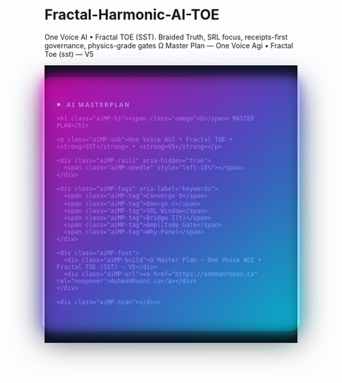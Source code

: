 # Fractal-Harmonic-AI-TOE
One Voice AI • Fractal TOE (SST). Braided Truth, SRL focus, receipts-first governance, physics-grade gates
Ω Master Plan — One Voice Agi • Fractal Toe (sst) — V5
<!-- AI MASTERPLAN — Cyberpunk Poster (Blogger-ready, max 780px) -->
<div class="aiMP-poster" role="img" aria-label="AI MASTERPLAN — Ω Master Plan — One Voice AGI • Fractal TOE (SST) — V5">
  <style>
    /* Scoped styles (unique prefix to avoid Blogger collisions) */
    .aiMP-poster{--w:780px;--bg:#0b0f16;--fg:#e6f0ff;--glow:rgba(123,255,255,.55);
      --mag:#ff00cc;--cy:#00e6ff;--vio:#6a5dff;--neon:#a7ff00;--ink:#0b0f16;
      display:grid;place-items:center;padding:24px;margin:0 auto;background:var(--ink)}
    .aiMP-card{position:relative;max-width:var(--w);width:100%;border-radius:18px;
      padding:48px 28px 36px;color:var(--fg);
      background:
        radial-gradient(140% 90% at 10% 0%, rgba(255,0,204,.18) 0%, transparent 60%),
        radial-gradient(140% 90% at 90% 100%, rgba(0,230,255,.18) 0%, transparent 60%),
        linear-gradient(180deg, rgba(255,255,255,.04), rgba(255,255,255,.02));
      box-shadow:
        0 0 0 1px rgba(255,255,255,.06) inset,
        0 20px 60px rgba(0,0,0,.6), 0 0 80px rgba(0,230,255,.07)}
    /* Glowing frame */
    .aiMP-card:before,.aiMP-card:after{content:"";position:absolute;inset:-2px;border-radius:20px;
      background:linear-gradient(135deg,var(--mag),var(--vio),var(--cy));filter:blur(10px);opacity:.55;z-index:0}
    .aiMP-card:after{inset:-1px;filter:blur(24px);opacity:.35}
    /* Scanlines + vignette */
    .aiMP-scan{position:absolute;inset:0;border-radius:18px;
      background:
        repeating-linear-gradient(0deg,rgba(255,255,255,.05) 0 1px,transparent 1px 3px),
        radial-gradient(80% 120% at 50% 50%, transparent 60%, rgba(0,0,0,.45) 100%);
      pointer-events:none;mix-blend:overlay}
    /* Header badge */
    .aiMP-badge{display:inline-flex;align-items:center;gap:10px;
      font:600 12px/1.1 system-ui, -apple-system, Segoe UI, Roboto, Arial, sans-serif;
      letter-spacing:.2em;text-transform:uppercase;color:#b7c6ff;opacity:.9}
    .aiMP-dot{width:10px;height:10px;border-radius:50%;
      background:radial-gradient(circle at 40% 40%, #fff, #86ffff 35%, transparent 36%),
                 radial-gradient(circle at 60% 60%, var(--mag), transparent 60%);
      box-shadow:0 0 18px var(--glow)}
    /* Main title */
    .aiMP-h1{margin:10px 0 8px;font:900 52px/1.02 system-ui, Segoe UI, Roboto, Arial, sans-serif;
      letter-spacing:.01em;color:#f7fbff;text-shadow:0 0 14px rgba(0,230,255,.35), 0 0 2px rgba(255,255,255,.5)}
    .aiMP-h1 .omega{font-weight:900;display:inline-block;transform:translateY(.02em);
      text-shadow:0 0 12px rgba(255,0,204,.45),0 0 24px rgba(106,93,255,.35)}
    .aiMP-sub{margin:0 0 18px;font:600 13px/1.3 system-ui, Segoe UI, Roboto, Arial, sans-serif;
      letter-spacing:.12em;text-transform:uppercase;color:#a4b3ff;opacity:.95}
    /* Rainbow rails (SRL vibe) */
    .aiMP-rails{position:relative;height:10px;margin:18px 0 24px;border-radius:999px;
      background:linear-gradient(90deg,var(--mag),var(--vio),var(--cy),var(--neon));
      filter:saturate(120%) blur(.2px);box-shadow:0 0 18px rgba(0,230,255,.35)}
    .aiMP-needle{position:absolute;top:-6px;left:12%;
      width:7px;height:22px;border-radius:4px;background:#fff;box-shadow:0 0 16px rgba(255,255,255,.85)}
    /* Tag grid */
    .aiMP-tags{display:flex;flex-wrap:wrap;gap:10px;margin:0 0 22px}
    .aiMP-tag{padding:8px 12px;border-radius:999px;border:1px solid rgba(255,255,255,.12);
      background:rgba(10,14,24,.55);backdrop-filter:saturate(140%) blur(2px);
      font:600 12px/1 system-ui, Segoe UI, Roboto, Arial, sans-serif;color:#dbe7ff}
    /* Footer */
    .aiMP-foot{display:flex;justify-content:space-between;align-items:center;gap:12px;
      border-top:1px dashed rgba(255,255,255,.15);padding-top:14px;margin-top:6px}
    .aiMP-url a{color:#c9f7ff;text-decoration:none;border-bottom:1px dotted rgba(201,247,255,.55)}
    .aiMP-build{font:500 12px/1.4 system-ui, Segoe UI, Roboto, Arial, sans-serif;color:#99a7c6}
    /* Tiny shimmer */
    @keyframes aiMP-shimmer{0%{background-position:0 0}100%{background-position:200% 0}}
    .aiMP-h1{background:linear-gradient(90deg,#f7fbff, #e0f7ff, #f7fbff);
      -webkit-background-clip:text;background-clip:text;color:transparent;
      background-size:200% 100%;animation:aiMP-shimmer 6s linear infinite}
    /* Responsive tweaks */
    @media (max-width:520px){
      .aiMP-h1{font-size:40px}
      .aiMP-sub{letter-spacing:.08em}
    }
  </style>

  <div class="aiMP-card">
    <div class="aiMP-badge"><span class="aiMP-dot"></span><span>AI MASTERPLAN</span></div>

    <h1 class="aiMP-h1"><span class="omega">Ω</span> MASTER PLAN</h1>

    <p class="aiMP-sub">One Voice AGI • Fractal TOE • <strong>SST</strong> • <strong>V5</strong></p>

    <div class="aiMP-rails" aria-hidden="true">
      <span class="aiMP-needle" style="left:18%"></span>
    </div>

    <div class="aiMP-tags" aria-label="keywords">
      <span class="aiMP-tag">Converge ∇</span>
      <span class="aiMP-tag">Emerge ℰ</span>
      <span class="aiMP-tag">SRL Window</span>
      <span class="aiMP-tag">Bridge I(t)</span>
      <span class="aiMP-tag">Amplitude Gate</span>
      <span class="aiMP-tag">Why-Panel</span>
    </div>

    <div class="aiMP-foot">
      <div class="aiMP-build">Ω Master Plan — One Voice AGI • Fractal TOE (SST) — V5</div>
      <div class="aiMP-url"><a href="https://ashmanroonz.ca" rel="noopener">AshmanRoonz.ca</a></div>
    </div>

    <div class="aiMP-scan"></div>
  </div>
</div>
<!-- /AI MASTERPLAN Poster -->
